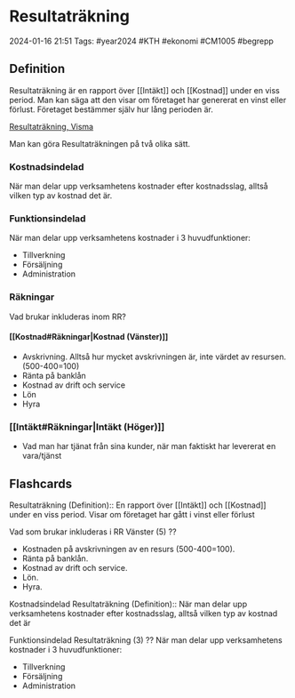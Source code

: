 # Resultaträkning

2024-01-16 21:51
Tags: #year2024 #KTH #ekonomi #CM1005 #begrepp

## Definition

Resultaträkning är en rapport över [[Intäkt]] och [[Kostnad]] under en viss period. Man kan säga att den visar om företaget har genererat en vinst eller förlust. Företaget bestämmer själv hur lång perioden är.

[Resultaträkning, Visma](https://vismaspcs.se/ekonomiska-termer/vad-ar-resultatrakning)

Man kan göra Resultaträkningen på två olika sätt.

### Kostnadsindelad

När man delar upp verksamhetens kostnader efter kostnadsslag, alltså vilken typ av kostnad det är.

### Funktionsindelad

När man delar upp verksamhetens kostnader i 3 huvudfunktioner:

- Tillverkning
- Försäljning
- Administration

### Räkningar

Vad brukar inkluderas inom RR?

#### [[Kostnad#Räkningar|Kostnad (Vänster)]]

- Avskrivning. Alltså hur mycket avskrivningen är, inte värdet av resursen. (500-400=100)
- Ränta på banklån
- Kostnad av drift och service
- Lön
- Hyra

### [[Intäkt#Räkningar|Intäkt (Höger)]]

- Vad man har tjänat från sina kunder, när man faktiskt har levererat en vara/tjänst

## Flashcards

Resultaträkning (Definition):: En rapport över [[Intäkt]] och [[Kostnad]] under en viss period. Visar om företaget har gått i vinst eller förlust
<!--SR:!2024-02-27,20,270!2024-03-03,27,270-->

Vad som brukar inkluderas i RR Vänster (5)
??
- Kostnaden på avskrivningen av en resurs (500-400=100).
- Ränta på banklån.
- Kostnad av drift och service.
- Lön.
- Hyra.
<!--SR:!2024-02-17,10,288!2024-02-25,17,293-->

Kostnadsindelad Resultaträkning (Definition):: När man delar upp verksamhetens kostnader efter kostnadsslag, alltså vilken typ av kostnad det är
<!--SR:!2024-02-10,4,272!2024-02-11,3,235-->

Funktionsindelad Resultaträkning (3)
??
När man delar upp verksamhetens kostnader i 3 huvudfunktioner:
- Tillverkning
- Försäljning
- Administration
<!--SR:!2024-02-09,1,175!2024-02-10,1,212-->
